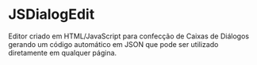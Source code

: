 JSDialogEdit
============

Editor criado em HTML/JavaScript para confecção de Caixas de Diálogos gerando um código automático em JSON que pode ser utilizado diretamente em qualquer página.
